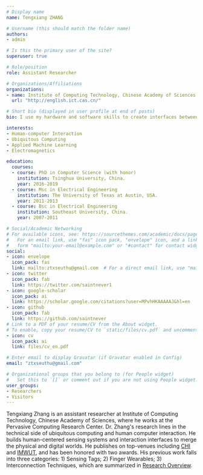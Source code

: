 ```yaml
---
# Display name
name: Tengxiang ZHANG

# Username (this should match the folder name)
authors:
- admin

# Is this the primary user of the site?
superuser: true

# Role/position
role: Assistant Researcher

# Organizations/Affiliations
organizations:
- name: Institute of Computing Technology, Chinese Academy of Sciences
  url: "http://english.ict.cas.cn/"

# Short bio (displayed in user profile at end of posts)
bio: I use my hardware and software skills to create interfaces between the physical and digital world. 

interests:
- Human-computer Interaction
- Ubiquitous Computing 
- Applied Machine Learning
- Electromagnetics

education:
  courses:
  - course: PhD in Computer Science (with honor)
    institution: Tsinghua University, China. 
    year: 2016-2019
  - course: Msc in Electrical Engineering
    institution: The University of Texas at Austin, USA. 
    year: 2011-2013
  - course: Bsc in Electrical Engineering
    institution: Southeast University, China. 
    year: 2007-2011

# Social/Academic Networking
# For available icons, see: https://sourcethemes.com/academic/docs/page-builder/#icons
#   For an email link, use "fas" icon pack, "envelope" icon, and a link in the
#   form "mailto:your-email@example.com" or "#contact" for contact widget.
social:
- icon: envelope
  icon_pack: fas
  link: mailto:ztxseuthu@gmail.com  # For a direct email link, use "mailto:test@example.org".
- icon: twitter
  icon_pack: fab
  link: https://twitter.com/saintnever1
- icon: google-scholar
  icon_pack: ai
  link: https://scholar.google.com/citations?user=MPvhHKAAAAAJ&hl=en
- icon: github
  icon_pack: fab
  link: https://github.com/saintnever
# Link to a PDF of your resume/CV from the About widget.
# To enable, copy your resume/CV to `static/files/cv.pdf` and uncomment the lines below.
- icon: cv
  icon_pack: ai
  link: files/cv_en.pdf

# Enter email to display Gravatar (if Gravatar enabled in Config)
email: "ztxseuthu@gmail.com"

# Organizational groups that you belong to (for People widget)
#   Set this to `[]` or comment out if you are not using People widget.
user_groups:
- Researchers
- Visitors
---
```

Tengxiang Zhang is an assistant researcher at Institute of Computing Technology, Chinese Academy of Sciences, where he works at the Pervasive Computing Research Center. Dr. Zhang's research lines in the technical side of ubiquitous computing and human computer interaction. He builds human-centered sensing systems and interaction interfaces to merge the physical and digital worlds. He publishes on top-venues including [CHI](https://dl.acm.org/conference/chi) and [IMWUT](https://dl.acm.org/journal/imwut), and has been honored with two awards. His previous work falls into three categories: 1) Sensing Tags; 2) Finger Wearables; 3) Interconnection Techniques, which are summarized in [Research Overview](#projects). 

 <!-- focuses on Human-computer Interaction, Ubiquitous Computing, and Applied Machine Learning during his PhD at Tsinghua University, when he was advised by [Prof. Yuanchun Shi](https://pi.cs.tsinghua.edu.cn). He also has a deep understanding of electromagnetics advised by [Prof. Andrea Alu](http://www.alulab.org/) at UT Austin and [Prof. Tiejun Cui](https://scholar.google.com/citations?user=-h-1eJsAAAAJ&hl=en) at Southeast University. He has 10+ publications at top venues including SIGCHI and IMWUT. Please read the Research Interests section for a thorough overview of my research and previous work.  -->

